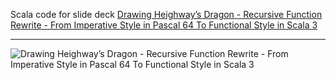 Scala code for slide deck [Drawing Heighway’s Dragon - Recursive Function Rewrite - From Imperative Style in Pascal 64 To Functional Style in Scala 3](https://fpilluminated.com/deck/256)

---

![Drawing Heighway’s Dragon - Recursive Function Rewrite - From Imperative Style in Pascal 64 To Functional Style in Scala 3](https://fpilluminated.s3.eu-west-2.amazonaws.com/slide-decks/2025-03-02-drawing-heighways-dragon--recursive-function-rewrite--from-imperative-style-in-pascal-64-to-functional-style-in-scala-3/2025-03-02-drawing-heighways-dragon--recursive-function-rewrite--from-imperative-style-in-pascal-64-to-functional-style-in-scala-3-first-slide-large.png)
